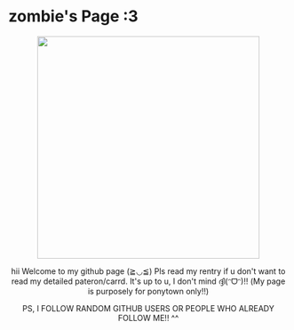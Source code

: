 # zombie's Page :3
<p align="center">
  <img src="https://i.pinimg.com/564x/1c/49/ca/1c49ca5d2f416c551a177631dd359f0a.jpg" width="400"/>
<p align="center" >
  hii Welcome to my github page (≧◡≦) Pls read my rentry if u don't want to read my detailed pateron/carrd. It's up to u, I don't mind ദ്ദി(ᵔᗜᵔ)!!
 (My page is purposely for ponytown only!!) 
 <p align="center" > PS, I FOLLOW RANDOM GITHUB USERS OR PEOPLE WHO ALREADY FOLLOW ME!! ^^
